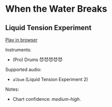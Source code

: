 # When the Water Breaks

## Liquid Tension Experiment


[Play in browser](http://pages.cs.wisc.edu/~tolly/customs/?title=when-the-water-breaks&artist=liquid-tension-experiment)

Instruments:

  * (Pro) Drums 😈😈😈😈😈

Supported audio:

  * `album` (Liquid Tension Experiment 2)

Notes:

  * Chart confidence: *medium-high*.

